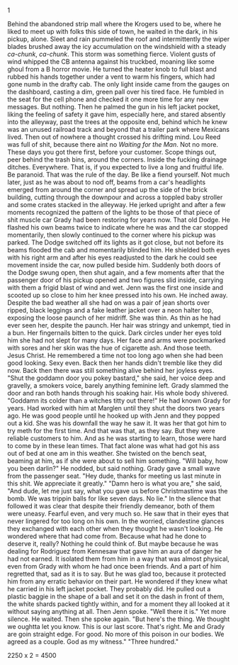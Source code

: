 1

  Behind the abandoned strip mall where the Krogers used to be, where he liked to meet up with folks this side of town, he waited in the dark, in his pickup, alone. Sleet and rain pummeled the roof and intermittently the wiper blades brushed away the icy accumulation on the windshield with a steady _ca-chunk_, _ca-chunk_. This storm was something fierce. Violent gusts of wind whipped the CB antenna against his truckbed, moaning like some ghoul from a B horror movie. He turned the heater knob to full blast and rubbed his hands together under a vent to warm his fingers, which had gone numb in the drafty cab. The only light inside came from the gauges on the dashboard, casting a dim, green pall over his tired face. He fumbled in the seat for the cell phone and checked it one more time for any new messages. But nothing. Then he palmed the gun in his left jacket pocket, liking the feeling of safety it gave him, especially here, and stared absently into the alleyway, past the trees at the opposite end, behind which he knew was an unused railroad track and beyond that a trailer park where Mexicans lived. Then out of nowhere a thought crossed his drifting mind. Lou Reed was full of shit, because there aint no _Waiting for the Man_. Not no more. These days you got there first, before your customer. Scope things out, peer behind the trash bins, around the corners. Inside the fucking drainage ditches. Everywhere. That is, if you expected to live a long and fruitful life. Be paranoid. That was the rule of the day. Be like a fiend yourself.
  Not much later, just as he was about to nod off, beams from a car's headlights emerged from around the corner and spread up the side of the brick building, cutting through the downpour and across a toppled baby stroller and some crates stacked in the alleyway. He jerked upright and after a few moments recognized the pattern of the lights to be those of that piece of shit muscle car Grady had been restoring for years now. That old Dodge. He flashed his own beams twice to indicate where he was and the car stopped momentarily, then slowly continued to the corner where his pickup was parked.
  The Dodge switched off its lights as it got close, but not before its beams flooded the cab and momentarily blinded him. He shielded both eyes with his right arm and after his eyes readjusted to the dark he could see movement inside the car, now pulled beside him. Suddenly both doors of the Dodge swung open, then shut again, and a few moments after that the passenger door of his pickup opened and two figures slid inside, carrying with them a frigid blast of wind and wet.
  Jenn was the first one inside and scooted up so close to him her knee pressed into his own. He inched away. Despite the bad weather all she had on was a pair of jean shorts over ripped, black leggings and a fake leather jacket over a neon halter top, exposing the loose paunch of her midriff. She was thin. As thin as he had ever seen her, despite the paunch. Her hair was stringy and unkempt, tied in a bun. Her fingernails bitten to the quick. Dark circles under her eyes told him she had not slept for many days. Her face and arms were pockmarked with sores and her skin was the hue of cigarette ash. And those teeth. Jesus Christ. He remembered a time not too long ago when she had been good looking. Sexy even. Back then her hands didn't tremble like they did now. Back then there was still something alive behind her joyless eyes.
  "Shut the goddamn door you pokey bastard," she said, her voice deep and gravelly, a smokers voice, barely anything feminine left.
  Grady slammed the door and ran both hands through his soaking hair. His whole body shivered.
  "Goddamn its colder than a witches titty out there!"
  He had known Grady for years. Had worked with him at Marglen until they shut the doors two years ago. He was good people until he hooked up with Jenn and they popped out a kid. She was his downfall the way he saw it. It was her that got him to try meth for the first time. And that was that, as they say. But they were reliable customers to him. And as he was starting to learn, those were hard to come by in these lean times. That fact alone was what had got his ass out of bed at one am in this weather.
  She twisted on the bench seat, beaming at him, as if she were about to sell him something.
  "Will baby, how you been darlin?"
  He nodded, but said nothing.
  Grady gave a small wave from the passenger seat.
  "Hey dude, thanks for meeting us last minute in this shit. We appreciate it greatly."
  "Damn hero is what you are," she said, "And dude, let me just say, what you gave us before Christmastime was the bomb. We was trippin balls for like seven days. No lie."
  In the silence that followed it was clear that despite their friendly demeanor, both of them were uneasy. Fearful even, and very much so. He saw that in their eyes that never lingered for too long on his own. In the worried, clandestine glances they exchanged with each other when they thought he wasn't looking. He wondered where that had come from. Because what had he done to deserve it, really? Nothing he could think of. But maybe because he was dealing for Rodriguez from Kennesaw that gave him an aura of danger he had not earned. It isolated them from him in a way that was almost physical, even from Grady with whom he had once been friends. And a part of him regretted that, sad as it is to say. But he was glad too, because it protected him from any erratic behavior on their part. He wondered if they knew what he carried in his left jacket pocket. They probably did.
  He pulled out a plastic baggie in the shape of a ball and set it on the dash in front of them, the white shards packed tightly within, and for a moment they all looked at it without saying anything at all. Then Jenn spoke.
  "Well there it is."
  Yet more silence. He waited. Then she spoke again.
  "But here's the thing. We thought we oughtta let you know. This is our last score. That's right. Me and Grady are goin straight edge. For good. No more of this poison in our bodies. We agreed as a couple. God as my witness."
  "Three hundred."














2250 x 2 = 4500
